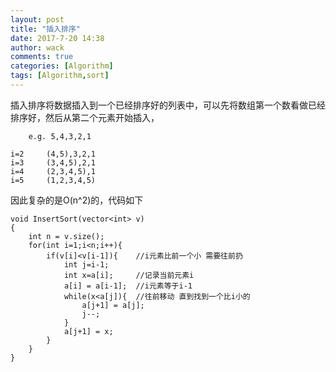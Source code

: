 ```yaml
---
layout: post
title: "插入排序"
date: 2017-7-20 14:38
author: wack
comments: true
categories: [Algorithm]
tags: [Algorithm,sort]
---
```


插入排序将数据插入到一个已经排序好的列表中，可以先将数组第一个数看做已经排序好，然后从第二个元素开始插入，

		e.g. 5,4,3,2,1

	i=2		(4,5),3,2,1
	i=3		(3,4,5),2,1
	i=4		(2,3,4,5),1
	i=5		(1,2,3,4,5)

因此复杂的是O(n^2)的，代码如下
	
	void InsertSort(vector<int> v)
	{
		int n = v.size();
		for(int i=1;i<n;i++){
			if(v[i]<v[i-1]){	//i元素比前一个小 需要往前扔
				int j=i-1;
				int x=a[i];		//记录当前元素i
				a[i] = a[i-1];	//i元素等于i-1
				while(x<a[j]){	//往前移动 直到找到一个比i小的
					a[j+1] = a[j];
					j--;		
				} 
				a[j+1] = x;
			}
		}
	}